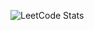 ![LeetCode Stats](https://leetcode-stats-9k4x.onrender.com/leetcode-stats-image/Krishna_Revanth_Karra?cache_bust=1747065359)
